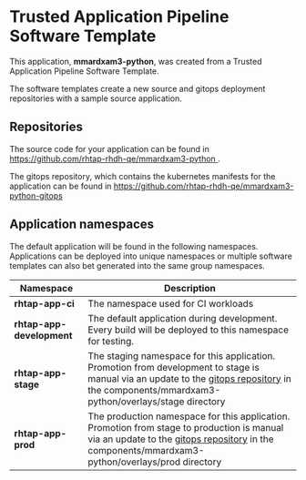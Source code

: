 # Trusted Application Pipeline Software Template

This application, **mmardxam3-python**, was created from a Trusted Application Pipeline Software Template.

The software templates create a new source and gitops deployment repositories with a sample source application. 

## Repositories

The source code for your application can be found in [https://github.com/rhtap-rhdh-qe/mmardxam3-python ](https://github.com/rhtap-rhdh-qe/mmardxam3-python ).
 
The gitops repository, which contains the kubernetes manifests for the application can be found in 
[https://github.com/rhtap-rhdh-qe/mmardxam3-python-gitops ](https://github.com/rhtap-rhdh-qe/mmardxam3-python-gitops ) 

## Application namespaces 

The default application will be found in the following namespaces. Applications can be deployed into unique namespaces or multiple software templates can also bet generated into the same group namespaces.  

|  Namespace   |  Description   |  
| -------- | -------- |
| **rhtap-app-ci** | The namespace used for CI workloads |
| **rhtap-app-development** | The default application during development. Every build will be deployed to this namespace for testing. |
| **rhtap-app-stage** | The staging namespace for this application. Promotion from development to stage is manual via an update to the [gitops repository](https://github.com/rhtap-rhdh-qe/mmardxam3-python-gitops ) in the components/mmardxam3-python/overlays/stage directory |
| **rhtap-app-prod** | The production namespace for this application. Promotion from stage to production is manual via an update to the [gitops repository](https://github.com/rhtap-rhdh-qe/mmardxam3-python-gitops ) in the components/mmardxam3-python/overlays/prod directory |